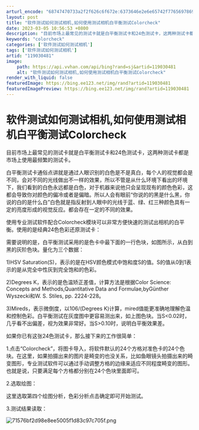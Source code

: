 ```yaml
---
arturl_encode: "68747470733a2f2f626c6f672e:6373646e2e6e65742f77656978696e5f33393935353432312f:61727469636c652f64657461696c732f313139303330343831"
layout: post
title: "软件测试如何测试相机,如何使用测试相机白平衡测试Colorcheck"
date: 2023-03-05 10:56:53 +0800
description: "目前市场上最常见的测试卡就是白平衡测试卡和24色测试卡，这两种测试卡都是市场"
keywords: "colorcheck"
categories: ['软件测试如何测试相机']
tags: ['软件测试如何测试相机']
artid: "119030481"
image:
    path: https://api.vvhan.com/api/bing?rand=sj&artid=119030481
    alt: "软件测试如何测试相机,如何使用测试相机白平衡测试Colorcheck"
render_with_liquid: false
featuredImage: https://bing.ee123.net/img/rand?artid=119030481
featuredImagePreview: https://bing.ee123.net/img/rand?artid=119030481
---
```


# 软件测试如何测试相机,如何使用测试相机白平衡测试Colorcheck

目前市场上最常见的测试卡就是白平衡测试卡和24色测试卡，这两种测试卡都是市场上使用最频繁的测试卡。

白平衡测试卡通俗点讲就是通过人眼识别的白色是不是真白，每个人的视觉都会是不同，会对不同的光线做出不一样的效果，所以不管是从什么环境下看出的坏境下，我们看到的白色永远都是白色，对于机器来说他只会呈现现有的颜色色彩，这都会导致你对颜色的偏冷或者是偏暗。所以人会有眼前“你说的的黑是什么黑，你说的白的是什么白”白色就是指反射到人眼中的光线于蓝、绿、红三种颜色具有一定的亮度形成的视觉反应。都会存在一定的不同的效果。

使用专业测试软件配合Colorcheck模块可以非常方便快速的测试出相机的白平衡。使用的是经典24色色彩还原测试卡：

需要说明的是，白平衡测试采用的是色卡中最下面的一行色块，如图所示，从白到黑的灰阶色块。量化为三个数据：

1)HSV Saturation(S)，表示的是在HSV颜色模式中饱和度S的值。S的值从0到1表示的是从完全中性灰到完全饱和的色彩。

2)Degrees K，表示的是色温矫正差值，计算方法是根据Color Science: Concepts and Methods,Quantitative Data and Formulae,byGünther Wyszecki和W. S. Stiles, pp. 2224-228。

3)Mireds，表示微倒度，以106/(Degrees K)计算，mired值能更准确地理解色温和控制色彩。白平衡测试在灰度图中更容易测出来，如上图色块。当S<0.02时，几乎看不出偏差，视为效果非常好。当S>0.10时，说明白平衡效果差。

如果你已有这张24色测试卡，那么接下来的工作很简单：

1.点击“Colorcheck”，将图卡导入，将软件默认的24个方格对准色卡的24个色块。在这里，如果拍摄出来的图片是畸变的也没关系，比如鱼眼镜头拍摄出来的畸变图形，专业测试软件可以通过手动调整方格的边缘来适应不同程度畸变的图形。也就是说，只要满足每个方格都分别在24个色块里面即可。

2.选取绘图：

这里选取第四个绘图分析，色彩分析点击确定即可开始测试。

3.测试结果读取：

![71576bf2d98e8ee5005f1d83c97c705f.png](https://i-blog.csdnimg.cn/blog_migrate/8dd1af35a32fc92710c39e29dc842ca5.png)